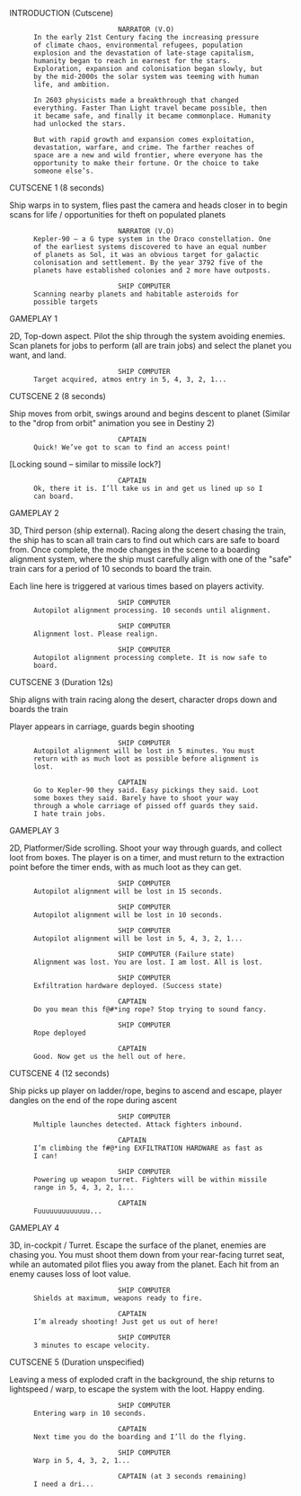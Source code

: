 INTRODUCTION (Cutscene)

                               NARRATOR (V.O)
          In the early 21st Century facing the increasing pressure
          of climate chaos, environmental refugees, population
          explosion and the devastation of late-stage capitalism,
          humanity began to reach in earnest for the stars.
          Exploration, expansion and colonisation began slowly, but
          by the mid-2000s the solar system was teeming with human
          life, and ambition.

          In 2603 physicists made a breakthrough that changed
          everything. Faster Than Light travel became possible, then
          it became safe, and finally it became commonplace. Humanity
          had unlocked the stars.

          But with rapid growth and expansion comes exploitation,
          devastation, warfare, and crime. The farther reaches of
          space are a new and wild frontier, where everyone has the
          opportunity to make their fortune. Or the choice to take
          someone else’s.



CUTSCENE 1 (8 seconds)

Ship warps in to system, flies past the camera and heads closer in to begin
scans for life / opportunities for theft on populated planets

                               NARRATOR (V.O)
          Kepler-90 – a G type system in the Draco constellation. One
          of the earliest systems discovered to have an equal number
          of planets as Sol, it was an obvious target for galactic
          colonisation and settlement. By the year 3792 five of the
          planets have established colonies and 2 more have outposts.

                               SHIP COMPUTER
          Scanning nearby planets and habitable asteroids for
          possible targets



GAMEPLAY 1

2D, Top-down aspect. Pilot the ship through the system avoiding enemies. Scan
planets for jobs to perform (all are train jobs) and select the planet you
want, and land.

                               SHIP COMPUTER
          Target acquired, atmos entry in 5, 4, 3, 2, 1...



CUTSCENE 2 (8 seconds)

Ship moves from orbit, swings around and begins descent to planet (Similar to
the "drop from orbit" animation you see in Destiny 2)

                               CAPTAIN
          Quick! We’ve got to scan to find an access point!

[Locking sound – similar to missile lock?]

                               CAPTAIN
          Ok, there it is. I’ll take us in and get us lined up so I
          can board.



GAMEPLAY 2

3D, Third person (ship external). Racing along the desert chasing the train,
the ship has to scan all train cars to find out which cars are safe to board
from. Once complete, the mode changes in the scene to a boarding alignment
system, where the ship must carefully align with one of the "safe" train cars
for a period of 10 seconds to board the train.

Each line here is triggered at various times based on players activity.

                               SHIP COMPUTER
          Autopilot alignment processing. 10 seconds until alignment.

                               SHIP COMPUTER
          Alignment lost. Please realign.

                               SHIP COMPUTER
          Autopilot alignment processing complete. It is now safe to
          board.



CUTSCENE 3 (Duration 12s)

Ship aligns with train racing along the desert, character drops down and boards the train

Player appears in carriage, guards begin shooting

                               SHIP COMPUTER
          Autopilot alignment will be lost in 5 minutes. You must
          return with as much loot as possible before alignment is
          lost.

                               CAPTAIN
          Go to Kepler-90 they said. Easy pickings they said. Loot
          some boxes they said. Barely have to shoot your way
          through a whole carriage of pissed off guards they said.
          I hate train jobs.



GAMEPLAY 3

2D, Platformer/Side scrolling. Shoot your way through guards, and collect loot
from boxes. The player is on a timer, and must return to the extraction point
before the timer ends, with as much loot as they can get.

                               SHIP COMPUTER
          Autopilot alignment will be lost in 15 seconds.

                               SHIP COMPUTER
          Autopilot alignment will be lost in 10 seconds.

                               SHIP COMPUTER
          Autopilot alignment will be lost in 5, 4, 3, 2, 1...

                               SHIP COMPUTER (Failure state)
          Alignment was lost. You are lost. I am lost. All is lost.

                               SHIP COMPUTER
          Exfiltration hardware deployed. (Success state)

                               CAPTAIN
          Do you mean this f@#*ing rope? Stop trying to sound fancy.

                               SHIP COMPUTER
          Rope deployed

                               CAPTAIN
          Good. Now get us the hell out of here.



CUTSCENE 4 (12 seconds)

Ship picks up player on ladder/rope, begins to ascend and escape, player
dangles on the end of the rope during ascent
 
                               SHIP COMPUTER
          Multiple launches detected. Attack fighters inbound.

                               CAPTAIN
          I’m climbing the f#@*ing EXFILTRATION HARDWARE as fast as
          I can!

                               SHIP COMPUTER
          Powering up weapon turret. Fighters will be within missile
          range in 5, 4, 3, 2, 1...

                               CAPTAIN
          Fuuuuuuuuuuuuu...

 

GAMEPLAY 4

3D, in-cockpit / Turret. Escape the surface of the planet, enemies are chasing
you. You must shoot them down from your rear-facing turret seat, while an
automated pilot flies you away from the planet. Each hit from an enemy causes
loss of loot value.

                               SHIP COMPUTER
          Shields at maximum, weapons ready to fire.

                               CAPTAIN
          I’m already shooting! Just get us out of here!

                               SHIP COMPUTER
          3 minutes to escape velocity.



CUTSCENE 5 (Duration unspecified)

Leaving a mess of exploded craft in the background, the ship returns to
lightspeed / warp, to escape the system with the loot. Happy ending.

                               SHIP COMPUTER
          Entering warp in 10 seconds.

                               CAPTAIN
          Next time you do the boarding and I’ll do the flying.

                               SHIP COMPUTER
          Warp in 5, 4, 3, 2, 1...

                               CAPTAIN (at 3 seconds remaining)
          I need a dri...
